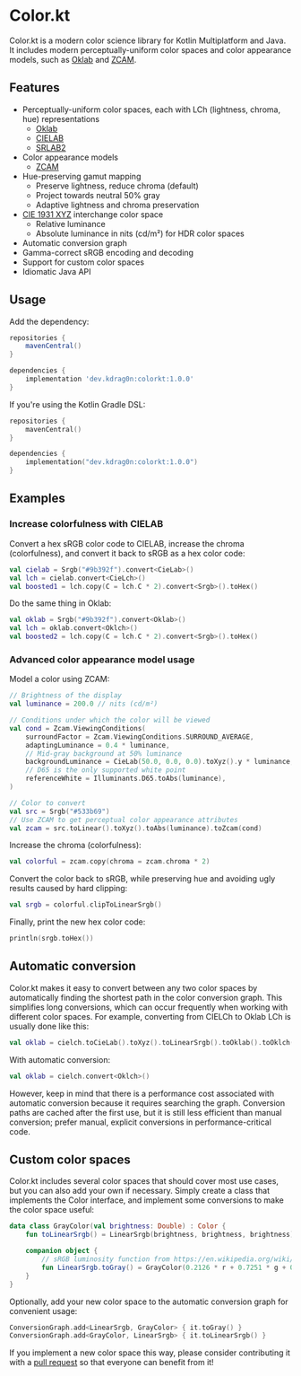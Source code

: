 # Color.kt

Color.kt is a modern color science library for Kotlin Multiplatform and Java. It includes modern perceptually-uniform color spaces and color appearance models, such as [Oklab](https://bottosson.github.io/posts/oklab/) and [ZCAM](https://www.osapublishing.org/oe/fulltext.cfm?uri=oe-29-4-6036&id=447640).

## Features

- Perceptually-uniform color spaces, each with LCh (lightness, chroma, hue) representations
  - [Oklab](https://bottosson.github.io/posts/oklab/)
  - [CIELAB](https://en.wikipedia.org/wiki/CIELAB_color_space)
  - [SRLAB2](https://www.magnetkern.de/srlab2.html)
- Color appearance models
  - [ZCAM](https://www.osapublishing.org/oe/fulltext.cfm?uri=oe-29-4-6036&id=447640)
- Hue-preserving gamut mapping
  - Preserve lightness, reduce chroma (default)
  - Project towards neutral 50% gray
  - Adaptive lightness and chroma preservation
- [CIE 1931 XYZ](https://en.wikipedia.org/wiki/CIE_1931_color_space) interchange color space
  - Relative luminance
  - Absolute luminance in nits (cd/m²) for HDR color spaces
- Automatic conversion graph
- Gamma-correct sRGB encoding and decoding
- Support for custom color spaces
- Idiomatic Java API

## Usage

Add the dependency:

```groovy
repositories {
    mavenCentral()
}

dependencies {
    implementation 'dev.kdrag0n:colorkt:1.0.0'
}
```

If you're using the Kotlin Gradle DSL:

```kotlin
repositories {
    mavenCentral()
}

dependencies {
    implementation("dev.kdrag0n:colorkt:1.0.0")
}
```

## Examples

### Increase colorfulness with CIELAB

Convert a hex sRGB color code to CIELAB, increase the chroma (colorfulness), and convert it back to sRGB as a hex color code:

```kotlin
val cielab = Srgb("#9b392f").convert<CieLab>()
val lch = cielab.convert<CieLch>()
val boosted1 = lch.copy(C = lch.C * 2).convert<Srgb>().toHex()
```

Do the same thing in Oklab:

```kotlin
val oklab = Srgb("#9b392f").convert<Oklab>()
val lch = oklab.convert<Oklch>()
val boosted2 = lch.copy(C = lch.C * 2).convert<Srgb>().toHex()
```

### Advanced color appearance model usage

Model a color using ZCAM:

```kotlin
// Brightness of the display
val luminance = 200.0 // nits (cd/m²)

// Conditions under which the color will be viewed
val cond = Zcam.ViewingConditions(
    surroundFactor = Zcam.ViewingConditions.SURROUND_AVERAGE,
    adaptingLuminance = 0.4 * luminance,
    // Mid-gray background at 50% luminance
    backgroundLuminance = CieLab(50.0, 0.0, 0.0).toXyz().y * luminance,
    // D65 is the only supported white point
    referenceWhite = Illuminants.D65.toAbs(luminance),
)

// Color to convert
val src = Srgb("#533b69")
// Use ZCAM to get perceptual color appearance attributes
val zcam = src.toLinear().toXyz().toAbs(luminance).toZcam(cond)
```

Increase the chroma (colorfulness):

```kotlin
val colorful = zcam.copy(chroma = zcam.chroma * 2)
```

Convert the color back to sRGB, while preserving hue and avoiding ugly results caused by hard clipping:

```kotlin
val srgb = colorful.clipToLinearSrgb()
```

Finally, print the new hex color code:

```kotlin
println(srgb.toHex())
```

## Automatic conversion

Color.kt makes it easy to convert between any two color spaces by automatically finding the shortest path in the color conversion graph. This simplifies long conversions, which can occur frequently when working with different color spaces. For example, converting from CIELCh to Oklab LCh is usually done like this:

```kotlin
val oklab = cielch.toCieLab().toXyz().toLinearSrgb().toOklab().toOklch()
```

With automatic conversion:

```kotlin
val oklab = cielch.convert<Oklch>()
```

However, keep in mind that there is a performance cost associated with automatic conversion because it requires searching the graph. Conversion paths are cached after the first use, but it is still less efficient than manual conversion; prefer manual, explicit conversions in performance-critical code.

## Custom color spaces

Color.kt includes several color spaces that should cover most use cases, but you can also add your own if necessary. Simply create a class that implements the Color interface, and implement some conversions to make the color space useful:

```kotlin
data class GrayColor(val brightness: Double) : Color {
    fun toLinearSrgb() = LinearSrgb(brightness, brightness, brightness)

    companion object {
        // sRGB luminosity function from https://en.wikipedia.org/wiki/Relative_luminance
        fun LinearSrgb.toGray() = GrayColor(0.2126 * r + 0.7251 * g + 0.0722 * b)
    }
}
```

Optionally, add your new color space to the automatic conversion graph for convenient usage:

```kotlin
ConversionGraph.add<LinearSrgb, GrayColor> { it.toGray() }
ConversionGraph.add<GrayColor, LinearSrgb> { it.toLinearSrgb() }
```

If you implement a new color space this way, please consider contributing it with a [pull request](https://github.com/kdrag0n/colorkt/compare) so that everyone can benefit from it!
